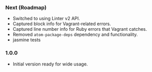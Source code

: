### Next (Roadmap)
- Switched to using Linter v2 API.
- Captured block info for Vagrant-related errors.
- Captured line number info for Ruby errors that Vagrant catches.
- Removed `atom-package-deps` dependency and functionality.
- jasmine tests

### 1.0.0
- Initial version ready for wide usage.

